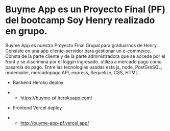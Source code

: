# Buyme App es un Proyecto Final (PF) del bootcamp Soy Henry realizado en grupo.

Buyme App es nuestro Proyecto Final Grupal para graduarnos de Henry. Consiste en una app cliente-servidor para gestionar un e-commerce.
Consta de la parte cliente y de la parte administradora que se accede por el front y se discrimina por el loggin ingresado.
utiliza a mercado pago como pasarela de pago. 
Entre las tecnologias usadas esta js, node, PostGreSQL, nodemailer, mercadopago API, express, Sequelize, CSS, HTML. 


- <vr></vr> Backend Heroku deploy
- - <vr></vr> https://buyme-pf.herokuapp.com/

- <vr></vr> Frontend Vercel deploy
- - <vr></vr> http://buyme-app-pf.vercel.app/

